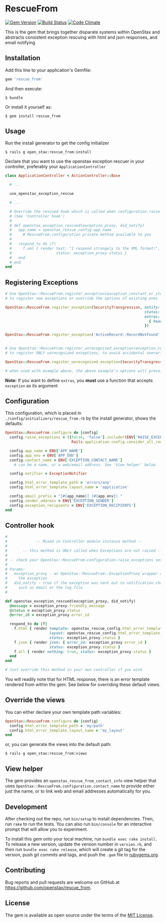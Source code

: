 # RescueFrom

[![Gem Version](https://badge.fury.io/rb/openstax_rescue_from.svg)](http://badge.fury.io/rb/openstax_rescue_from)
[![Build Status](https://travis-ci.org/openstax/rescue_from.svg?branch=master)](https://travis-ci.org/openstax/rescue_from)
[![Code Climate](https://codeclimate.com/github/openstax/rescue_from/badges/gpa.svg)](https://codeclimate.com/github/openstax/rescue_from)

This is the gem that brings together disparate systems within OpenStax and abstracts consistent exception rescuing with html and json responses, and email notifying

## Installation

Add this line to your application's Gemfile:

```ruby
gem 'rescue_from'
```

And then execute:

    $ bundle

Or install it yourself as:

    $ gem install rescue_from

## Usage

Run the install generator to get the config initializer

```
$ rails g open_stax:rescue_from:install
```

Declare that you want to use the openstax exception rescuer in your controller, preferably your `ApplicationController`

```ruby
class ApplicationController < ActionController::Base

  # ...

  use_openstax_exception_rescue

  # ...

  # Override the rescued hook which is called when configuration.raise_exceptions is false
  # (See 'Controller hook')
  #
  # def openstax_exception_rescued(exception_proxy, did_notify)
  #   app_name = openstax_rescue_config.app_name
  #     # RescueFrom.configuration private method available to you
  #
  #   respond_to do |f|
  #     f.xml { render text: "I respond strangely to the XML format!",
  #                    status: exception_proxy.status }
  #   end
  # end
end
```

## Registering Exceptions

```ruby
# Use OpenStax::RescueFrom.register_exception(exception_constant_or_string, options = {})
# to register new exceptions or override the options of existing ones

OpenStax::RescueFrom.register_exception(SecurityTransgression, notify: true,
                                                               status: 500,
                                                               extras: -> (exception) {
                                                                 { headers: exception.response.headers }
                                                               })

OpenStax::RescueFrom.register_exception('ActiveRecord::RecordNotFound', notify: false,
                                                                        status: 403)

# Use OpenStax::RescueFrom.register_unrecognized_exception(exception_constant_or_string, options = {})
# to register ONLY unrecognized exceptions, to avoid accidental overwriting of options

OpenStax::RescueFrom.register_unrecognized_exception(SecurityTransgression)

# when used with example above, the above example's options will prevail
```

**Note:** If you want to define `extras`, you **must** use a function that accepts `exception` as its argument

## Configuration

This configuration, which is placed in `./config/initializers/rescue_from.rb` by the install generator, shows the defaults:

```ruby
OpenStax::RescueFrom.configure do |config|
  config.raise_exceptions = ![false, 'false'].include?(ENV['RAISE_EXCEPTIONS']) ||
                              Rails.application.config.consider_all_requests_local

  config.app_name = ENV['APP_NAME']
  config.app_env = ENV['APP_ENV']
  config.contact_name = ENV['EXCEPTION_CONTACT_NAME']
    # can be a name, or a web/email address. See 'View helper' below

  config.notifier = ExceptionNotifier

  config.html_error_template_path = 'errors/any'
  config.html_error_template_layout_name = 'application'

  config.email_prefix = "[#{app_name}] (#{app_env}) "
  config.sender_address = ENV['EXCEPTION_SENDER']
  config.exception_recipients = ENV['EXCEPTION_RECIPIENTS']
end
```

## Controller hook
```ruby
#
#             -- Mixed in Controller module instance method --
#
#       -- this method is ONLY called when Exceptions are not raised --
#
# -- check your OpenStax::RescueFrom.configuration.raise_exceptions setting --
#
# Params:
#   exception_proxy - an OpenStax::RescueFrom::ExceptionProxy wrapper around
#     the exception
#   did_notify - true if the exception was sent out to notification channels
#     such as email or the log file
#

def openstax_exception_rescued(exception_proxy, did_notify)
  @message = exception_proxy.friendly_message
  @status = exception_proxy.status
  @error_id = exception_proxy.error_id

  respond_to do |f|
    f.html { render template: openstax_rescue_config.html_error_template_path,
                    layout: openstax_rescue_config.html_error_template_layout_name,
                    status: exception_proxy.status }
    f.json { render json: { error_id: exception_proxy.error_id }
                    status: exception_proxy.status }
    f.all { render nothing: true, status: exception_proxy.status }
  end
end

# Just override this method in your own controller if you wish
```

You will readily note that for HTML response, there is an error template rendered from within the gem. See below for overriding these default views.

## Override the views

You can either declare your own template path variables:

```ruby
OpenStax::RescueFrom.configure do |config|
  config.html_error_template_path = 'my/path'
  config.html_error_template_layout_name = 'my_layout'
end
```

or, you can generate the views into the default path:

```
$ rails g open_stax:rescue_from:views
```

## View helper

The gem provides an `openstax_rescue_from_contact_info` view helper that uses `OpenStax::RescueFrom.configuration.contact_name` to provide either just the name, or to link web and email addresses automatically for you.

## Development

After checking out the repo, run `bin/setup` to install dependencies. Then, run `rake` to run the tests. You can also run `bin/console` for an interactive prompt that will allow you to experiment.

To install this gem onto your local machine, run `bundle exec rake install`. To release a new version, update the version number in `version.rb`, and then run `bundle exec rake release`, which will create a git tag for the version, push git commits and tags, and push the `.gem` file to [rubygems.org](https://rubygems.org).

## Contributing

Bug reports and pull requests are welcome on GitHub at https://github.com/openstax/rescue_from.

## License

The gem is available as open source under the terms of the [MIT License](http://opensource.org/licenses/MIT).
